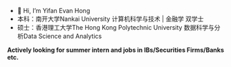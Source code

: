 - 👋 Hi, I’m Yifan Evan Hong
- 本科：南开大学Nankai University 计算机科学与技术 | 金融学 双学士
- 硕士：香港理工大学The Hong Kong Polytechnic University 数据科学与分析Data Science and Analytics

**Actively looking for summer intern and jobs in IBs/Securities Firms/Banks etc.**

<!---
EvanHong99/EvanHong99 is a ✨ special ✨ repository because its `README.md` (this file) appears on your GitHub profile.
You can click the Preview link to take a look at your changes.
--->

